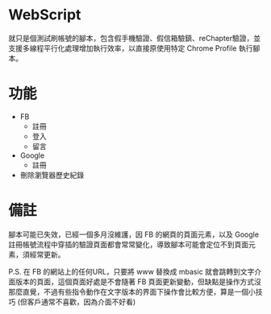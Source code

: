 # WebScript

就只是個測試刷帳號的腳本，包含假手機驗證、假信箱驗鎮、reChapter驗證，並支援多線程平行化處理增加執行效率，以直接原使用特定 Chrome Profile 執行腳本。

# 功能

- FB
  - 註冊
  - 登入
  - 留言
- Google
  - 註冊
- 刪除瀏覽器歷史紀錄

# 備註

腳本可能已失效，已經一個多月沒維護，因 FB 的網頁的頁面元素，以及 Google 註冊帳號流程中穿插的驗證頁面都會常常變化，導致腳本可能會定位不到頁面元素，須經常更新。 



P.S.  在 FB 的網站上的任何URL，只要將 www 替換成 mbasic 就會跳轉到文字介面版本的頁面，這個頁面好處是不會隨著 FB 頁面更新變動，但缺點是操作方式沒那麼直覺，不過有些指令動作在文字版本的界面下操作會比較方便，算是一個小技巧 (但客戶通常不喜歡，因為介面不好看)
